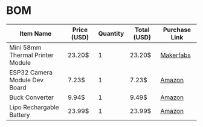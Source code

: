 # BOM
| Item Name             | Price (USD) | Quantity | Total (USD) | Purchase Link | 
|-----------------------|-------------|----------|-------------|----------------|
| Mini 58mm Thermal Printer Module | 23.20$ | 1 | 23.20$| [Makerfabs](https://www.makerfabs.com/mini-58mm-thermal-printer-module.html?srsltid=AfmBOoo3DVEA12NUN0sUHJhUZvlfncBVIM9pjRfc56zHx1PrSjYbHDZC)|
| ESP32 Camera Module Dev Board | 7.23$ | 1 | 7.23$ | [Amazon](https://www.amazon.ca/Camera-Module-Development-Board-Wireless/dp/B07WRZXLQL/ref=asc_df_B07WRZXLQL?mcid=463666d2995a32948cce9743603f3e2b&tag=googleshopc0c-20&linkCode=df0&hvadid=706724917350&hvpos=&hvnetw=g&hvrand=10882570815816315054&hvpone=&hvptwo=&hvqmt=&hvdev=c&hvdvcmdl=&hvlocint=&hvlocphy=1002435&hvtargid=pla-1011744262928&psc=1&hvocijid=10882570815816315054-B07WRZXLQL-&hvexpln=0&gad_source=1) |
| Buck Converter | 9.94$ | 1 | 9.49$ | [Amazon](https://www.amazon.ca/Converter-Ajustable-Step-down-Converters-1-25V-35V/dp/B074J4DLWQ/ref=asc_df_B074J4DLWQ?mcid=475f217cbfc631a9beb7b9b94ba382f0&tag=googleshopc0c-20&linkCode=df0&hvadid=706724917107&hvpos=&hvnetw=g&hvrand=9547749782891384927&hvpone=&hvptwo=&hvqmt=&hvdev=c&hvdvcmdl=&hvlocint=&hvlocphy=1002435&hvtargid=pla-899437512675&psc=1&hvocijid=9547749782891384927-B074J4DLWQ-&hvexpln=0&gad_source=1) |
| Lipo Rechargable Battery | 23.99$ | 1 | 23.99$ | [Amazon](https://www.amazon.ca/2200mAh-Rechargeable-Lithium-Batteries-Plug/dp/B01LXXG35T/ref=sr_1_3?crid=1SCU46Z18O1OT&dib=eyJ2IjoiMSJ9.vV4KLbBYPa7XOi0wZ9P9iPI0L7BKAPabFYXIVcWZ1AmBmeDhuEhZRdpJKxWeKZOOKXjDjPwFUPPZsg2bUgn_VtLWJaWykF0QS91iU7qg02ZmRNeMUZyN1o8MacbPTAZENCV-avMCF7AIlyt03d_mp4VL8gJzy-n8qGUQnGT3bz0OdczYm6Y_6kzUNaE7tseT4mPxIxehTERaBNEX5Q09zW0GsBvUuOnAwjnUfkmNHzLPRq4EZ-ut26Z8kxq5P3HvWaw6yAegYs41Kca5zBSUrP8zArw85VPpA0H8D-zmBzI.nboySVEJunMP8U90mEF86C5RJKMlNqTWt-eOLlq9cc4&dib_tag=se&keywords=7.4V%2B2200mAh%2BRechargeable%2BLithium%2BBatteries&qid=1759781862&s=electronics&sprefix=7%2B4v%2B2200mah%2Brechargeable%2Blithium%2Bbatteries%2B%2Celectronics%2C166&sr=1-3&th=1) |
